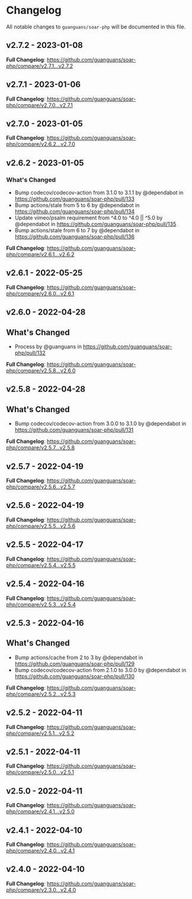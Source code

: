 # Changelog

All notable changes to `guanguans/soar-php` will be documented in this file.

## v2.7.2 - 2023-01-08

**Full Changelog**: https://github.com/guanguans/soar-php/compare/v2.7.1...v2.7.2

## v2.7.1 - 2023-01-06

**Full Changelog**: https://github.com/guanguans/soar-php/compare/v2.7.0...v2.7.1

## v2.7.0 - 2023-01-05

**Full Changelog**: https://github.com/guanguans/soar-php/compare/v2.6.2...v2.7.0

## v2.6.2 - 2023-01-05

### What's Changed

- Bump codecov/codecov-action from 3.1.0 to 3.1.1 by @dependabot in https://github.com/guanguans/soar-php/pull/133
- Bump actions/stale from 5 to 6 by @dependabot in https://github.com/guanguans/soar-php/pull/134
- Update vimeo/psalm requirement from ^4.0 to ^4.0 || ^5.0 by @dependabot in https://github.com/guanguans/soar-php/pull/135
- Bump actions/stale from 6 to 7 by @dependabot in https://github.com/guanguans/soar-php/pull/136

**Full Changelog**: https://github.com/guanguans/soar-php/compare/v2.6.1...v2.6.2

## v2.6.1 - 2022-05-25

**Full Changelog**: https://github.com/guanguans/soar-php/compare/v2.6.0...v2.6.1

## v2.6.0 - 2022-04-28

## What's Changed

- Process by @guanguans in https://github.com/guanguans/soar-php/pull/132

**Full Changelog**: https://github.com/guanguans/soar-php/compare/v2.5.8...v2.6.0

## v2.5.8 - 2022-04-28

## What's Changed

- Bump codecov/codecov-action from 3.0.0 to 3.1.0 by @dependabot in https://github.com/guanguans/soar-php/pull/131

**Full Changelog**: https://github.com/guanguans/soar-php/compare/v2.5.7...v2.5.8

## v2.5.7 - 2022-04-19

**Full Changelog**: https://github.com/guanguans/soar-php/compare/v2.5.6...v2.5.7

## v2.5.6 - 2022-04-19

**Full Changelog**: https://github.com/guanguans/soar-php/compare/v2.5.5...v2.5.6

## v2.5.5 - 2022-04-17

**Full Changelog**: https://github.com/guanguans/soar-php/compare/v2.5.4...v2.5.5

## v2.5.4 - 2022-04-16

**Full Changelog**: https://github.com/guanguans/soar-php/compare/v2.5.3...v2.5.4

## v2.5.3 - 2022-04-16

## What's Changed

- Bump actions/cache from 2 to 3 by @dependabot in https://github.com/guanguans/soar-php/pull/129
- Bump codecov/codecov-action from 2.1.0 to 3.0.0 by @dependabot in https://github.com/guanguans/soar-php/pull/130

**Full Changelog**: https://github.com/guanguans/soar-php/compare/v2.5.2...v2.5.3

## v2.5.2 - 2022-04-11

**Full Changelog**: https://github.com/guanguans/soar-php/compare/v2.5.1...v2.5.2

## v2.5.1 - 2022-04-11

**Full Changelog**: https://github.com/guanguans/soar-php/compare/v2.5.0...v2.5.1

## v2.5.0 - 2022-04-11

**Full Changelog**: https://github.com/guanguans/soar-php/compare/v2.4.1...v2.5.0

## v2.4.1 - 2022-04-10

**Full Changelog**: https://github.com/guanguans/soar-php/compare/v2.4.0...v2.4.1

## v2.4.0 - 2022-04-10

**Full Changelog**: https://github.com/guanguans/soar-php/compare/v2.3.0...v2.4.0
